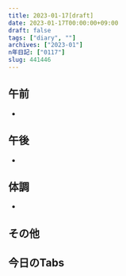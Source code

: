 ```yaml
---
title: 2023-01-17[draft]
date: 2023-01-17T00:00:00+09:00
draft: false
tags: ["diary", ""]
archives: ["2023-01"]
n年日記: ["0117"]
slug: 441446
---
```

## 午前
- 
## 午後
- 
## 体調
- 
## その他
## 今日のTabs
